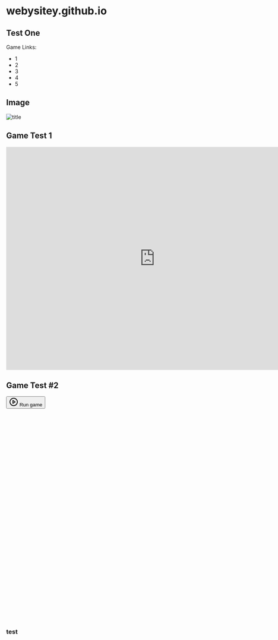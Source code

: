 # webysitey.github.io

## Test One

Game Links:
 - 1
 - 2
 - 3
 - 4
 - 5

## Image

![title](https://images.unsplash.com/photo-1453728013993-6d66e9c9123a?ixlib=rb-1.2.1&ixid=MnwxMjA3fDB8MHxzZWFyY2h8MXx8bGVuc3xlbnwwfHwwfHw%3D&w=1000&q=80)

## Game Test 1

<iframe frameborder="0" allowfullscreen="true" scrolling="no" src="https://v6p9d9t4.ssl.hwcdn.net/html/4768274/index.html" width="800" height="600" allowtransparency="true"></iframe>

## Game Test #2

<div id="html_embed_widget_98659" class="html_embed_widget embed_wrapper"><div data-height="600" data-width="800" style="width: 800px; height: 600px" class="game_frame game_pending"><div data-iframe="<iframe mozallowfullscreen=&quot;true&quot; msallowfullscreen=&quot;true&quot; id=&quot;game_drop&quot; scrolling=&quot;no&quot; src=&quot;https://v6p9d9t4.ssl.hwcdn.net/html/4768274/index.html&quot; frameborder=&quot;0&quot; allow=&quot;autoplay; fullscreen *; geolocation; microphone; camera; midi; monetization; xr-spatial-tracking; gamepad; gyroscope; accelerometer; xr; cross-origin-isolated&quot; allowfullscreen=&quot;true&quot; allowtransparency=&quot;true&quot; webkitallowfullscreen=&quot;true&quot;></iframe>" class="iframe_placeholder"><button class="button load_iframe_btn"><svg stroke-width="2" stroke-linecap="round" fill="none" stroke-linejoin="round" stroke="currentColor" version="1.1" width="24" height="24" role="img" aria-hidden="" viewBox="0 0 24 24" class="svgicon icon_play"><circle cx="12" cy="12" r="10"></circle><polygon points="10 8 16 12 10 16 10 8"></polygon></svg> Run game</button></div></div></div>

### test
